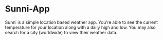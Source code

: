 # Sunni-App
Sunni is a simple location based weather app. You're able to see the current temperature for your location along with a daily high and low. You may also search for a city (worldwide) to view their weather data.
